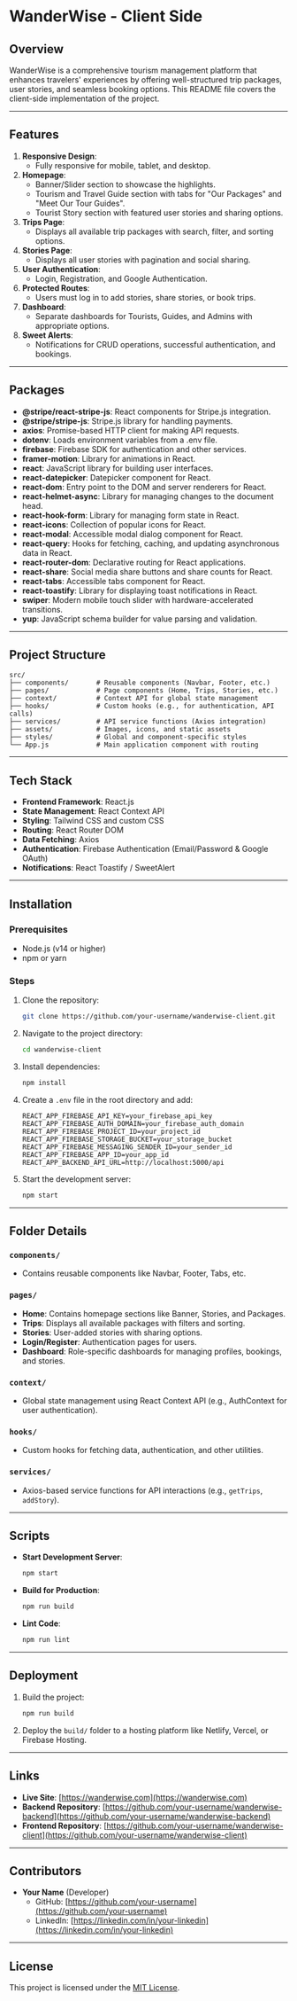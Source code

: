 # WanderWise - Client Side

## Overview
WanderWise is a comprehensive tourism management platform that enhances travelers' experiences by offering well-structured trip packages, user stories, and seamless booking options. This README file covers the client-side implementation of the project.

---

## Features
1. **Responsive Design**:
   - Fully responsive for mobile, tablet, and desktop.
2. **Homepage**:
   - Banner/Slider section to showcase the highlights.
   - Tourism and Travel Guide section with tabs for "Our Packages" and "Meet Our Tour Guides".
   - Tourist Story section with featured user stories and sharing options.
3. **Trips Page**:
   - Displays all available trip packages with search, filter, and sorting options.
4. **Stories Page**:
   - Displays all user stories with pagination and social sharing.
5. **User Authentication**:
   - Login, Registration, and Google Authentication.
6. **Protected Routes**:
   - Users must log in to add stories, share stories, or book trips.
7. **Dashboard**:
   - Separate dashboards for Tourists, Guides, and Admins with appropriate options.
8. **Sweet Alerts**:
   - Notifications for CRUD operations, successful authentication, and bookings.

---

## Packages
- **@stripe/react-stripe-js**: React components for Stripe.js integration.
- **@stripe/stripe-js**: Stripe.js library for handling payments.
- **axios**: Promise-based HTTP client for making API requests.
- **dotenv**: Loads environment variables from a .env file.
- **firebase**: Firebase SDK for authentication and other services.
- **framer-motion**: Library for animations in React.
- **react**: JavaScript library for building user interfaces.
- **react-datepicker**: Datepicker component for React.
- **react-dom**: Entry point to the DOM and server renderers for React.
- **react-helmet-async**: Library for managing changes to the document head.
- **react-hook-form**: Library for managing form state in React.
- **react-icons**: Collection of popular icons for React.
- **react-modal**: Accessible modal dialog component for React.
- **react-query**: Hooks for fetching, caching, and updating asynchronous data in React.
- **react-router-dom**: Declarative routing for React applications.
- **react-share**: Social media share buttons and share counts for React.
- **react-tabs**: Accessible tabs component for React.
- **react-toastify**: Library for displaying toast notifications in React.
- **swiper**: Modern mobile touch slider with hardware-accelerated transitions.
- **yup**: JavaScript schema builder for value parsing and validation.

---

## Project Structure
```plaintext
src/
├── components/       # Reusable components (Navbar, Footer, etc.)
├── pages/            # Page components (Home, Trips, Stories, etc.)
├── context/          # Context API for global state management
├── hooks/            # Custom hooks (e.g., for authentication, API calls)
├── services/         # API service functions (Axios integration)
├── assets/           # Images, icons, and static assets
├── styles/           # Global and component-specific styles
└── App.js            # Main application component with routing
```

---

## Tech Stack
- **Frontend Framework**: React.js
- **State Management**: React Context API
- **Styling**: Tailwind CSS and custom CSS
- **Routing**: React Router DOM
- **Data Fetching**: Axios
- **Authentication**: Firebase Authentication (Email/Password & Google OAuth)
- **Notifications**: React Toastify / SweetAlert

---

## Installation

### Prerequisites
- Node.js (v14 or higher)
- npm or yarn

### Steps
1. Clone the repository:
   ```bash
   git clone https://github.com/your-username/wanderwise-client.git
   ```
2. Navigate to the project directory:
   ```bash
   cd wanderwise-client
   ```
3. Install dependencies:
   ```bash
   npm install
   ```
4. Create a `.env` file in the root directory and add:
   ```env
   REACT_APP_FIREBASE_API_KEY=your_firebase_api_key
   REACT_APP_FIREBASE_AUTH_DOMAIN=your_firebase_auth_domain
   REACT_APP_FIREBASE_PROJECT_ID=your_project_id
   REACT_APP_FIREBASE_STORAGE_BUCKET=your_storage_bucket
   REACT_APP_FIREBASE_MESSAGING_SENDER_ID=your_sender_id
   REACT_APP_FIREBASE_APP_ID=your_app_id
   REACT_APP_BACKEND_API_URL=http://localhost:5000/api
   ```
5. Start the development server:
   ```bash
   npm start
   ```

---

## Folder Details

### `components/`
- Contains reusable components like Navbar, Footer, Tabs, etc.

### `pages/`
- **Home**: Contains homepage sections like Banner, Stories, and Packages.
- **Trips**: Displays all available packages with filters and sorting.
- **Stories**: User-added stories with sharing options.
- **Login/Register**: Authentication pages for users.
- **Dashboard**: Role-specific dashboards for managing profiles, bookings, and stories.

### `context/`
- Global state management using React Context API (e.g., AuthContext for user authentication).

### `hooks/`
- Custom hooks for fetching data, authentication, and other utilities.

### `services/`
- Axios-based service functions for API interactions (e.g., `getTrips`, `addStory`).

---

## Scripts

- **Start Development Server**:
  ```bash
  npm start
  ```
- **Build for Production**:
  ```bash
  npm run build
  ```
- **Lint Code**:
  ```bash
  npm run lint
  ```

---

## Deployment
1. Build the project:
   ```bash
   npm run build
   ```
2. Deploy the `build/` folder to a hosting platform like Netlify, Vercel, or Firebase Hosting.

---

## Links
- **Live Site**: [https://wanderwise.com](https://wanderwise.com)
- **Backend Repository**: [https://github.com/your-username/wanderwise-backend](https://github.com/your-username/wanderwise-backend)
- **Frontend Repository**: [https://github.com/your-username/wanderwise-client](https://github.com/your-username/wanderwise-client)

---

## Contributors
- **Your Name** (Developer)
  - GitHub: [https://github.com/your-username](https://github.com/your-username)
  - LinkedIn: [https://linkedin.com/in/your-linkedin](https://linkedin.com/in/your-linkedin)

---

## License
This project is licensed under the [MIT License](https://opensource.org/licenses/MIT).

